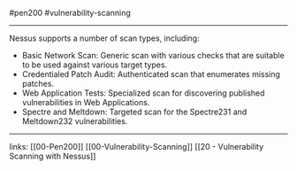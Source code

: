 #pen200 #vulnerability-scanning 

---

Nessus supports a number of scan types, including:

- Basic Network Scan: Generic scan with various checks that are suitable to be used against
various target types.
- Credentialed Patch Audit: Authenticated scan that enumerates missing patches.
- Web Application Tests: Specialized scan for discovering published vulnerabilities in Web
Applications.
- Spectre and Meltdown: Targeted scan for the Spectre231 and Meltdown232 vulnerabilities.












---
links:
[[00-Pen200]]
[[00-Vulnerability-Scanning]]
[[20 - Vulnerability Scanning with Nessus]]